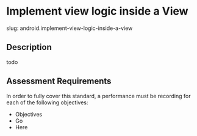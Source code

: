 
# Implement view logic inside a View

slug: android.implement-view-logic-inside-a-view

## Description
todo

## Assessment Requirements
In order to fully cover this standard, a performance must be recording for each of the following objectives:

- Objectives
- Go
- Here

          